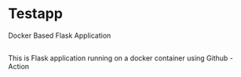 # Testapp
Docker Based Flask Application 

## 
This is Flask application running on a docker container using Github - Action 


